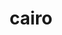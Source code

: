 ---
title: "cairo"
layout: cache
categories: [package, develop-2025-05-18]
meta: {"compilers": ["gcc@11.1.0", "gcc@11.4.0"], "num_specs": 3, "num_specs_by_stack": {"data-vis-sdk": 1, "e4s": 1, "hep": 1, "root": 3}, "oss": ["ubuntu20.04", "ubuntu22.04"], "platforms": ["linux"], "stacks": ["data-vis-sdk", "e4s", "hep", "root"], "targets": ["x86_64_v3"], "versions": ["1.17.4"]}
spec_details: [{"compiler": "gcc@11.4.0", "hash": "44qpzach7kpv5ivqziis4h5j2ooq4qob", "os": "ubuntu22.04", "platform": "linux", "size": "-", "stacks": ["e4s", "root"], "target": "x86_64_v3", "variants": ["+X", "build_system=autotools", "+fc", "+ft", "+gobject", "patches:=7097196", "+pdf", "+pic", "+png", "+shared", "~svg"], "versions": ["1.17.4"]}, {"compiler": "gcc@11.1.0", "hash": "t5szngc42qk3as2cnwwkoc7k7wsc3eih", "os": "ubuntu20.04", "platform": "linux", "size": "-", "stacks": ["data-vis-sdk", "root"], "target": "x86_64_v3", "variants": ["~X", "build_system=autotools", "~fc", "+ft", "+gobject", "patches:=7097196", "+pdf", "+pic", "~png", "+shared", "~svg"], "versions": ["1.17.4"]}, {"compiler": "gcc@11.4.0", "hash": "tieeqzndrgom3q5hygo4bpdycmaafjtf", "os": "ubuntu22.04", "platform": "linux", "size": "-", "stacks": ["hep", "root"], "target": "x86_64_v3", "variants": ["~X", "build_system=autotools", "~fc", "+ft", "+gobject", "patches:=7097196", "+pdf", "+pic", "~png", "+shared", "~svg"], "versions": ["1.17.4"]}]
---